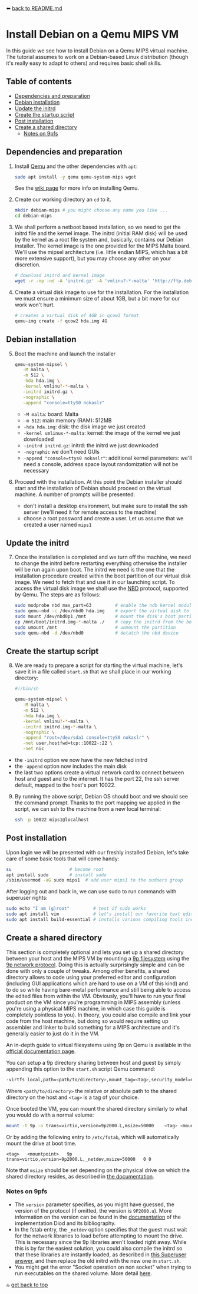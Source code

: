 :arrow_left: [back to README.md](../README.md)


# Install Debian on a Qemu MIPS VM
In this guide we see how to install Debian on a Qemu MIPS virtual machine. The tutorial assumes to work on a Debian-based Linux distribution (though it's really easy to adapt to others) and requires basic shell skills.

## Table of contents
- [Dependencies and preparation](#Dependencies-and-preparation)
- [Debian installation](#Debian-installation)
- [Update the initrd](#Update-the-initrd)
- [Create the startup script](#Create-the-startup-script)
- [Post installation](#Post-installation)
- [Create a shared directory](#Create-a-shared-directory)
	- [Notes on 9pfs](#Notes-on-9pfs)


## Dependencies and preparation
1. Install [Qemu](https://www.qemu.org/) and the other dependencies with `apt`:
   ```sh
   sudo apt install -y qemu qemu-system-mips wget
   ```
   See the [wiki page](https://en.wikibooks.org/wiki/QEMU/Installing_QEMU) for more info on installing Qemu.

2. Create our working directory an `cd` to it.
   ```sh
   mkdir debian-mips # you might choose any name you like ...
   cd debian-mips
   ```

3. We shall perform a netboot based installation, so we need to get the initrd file and the kernel image. The initrd (initial RAM disk) will be used by the kernel as a root file system and, basically, contains our Debian installer. The kernel image is the one provided for the MIPS Malta board. We'll use the mipsel architecture (i.e. little endian MIPS, which has a bit more extensive support), but you may choose any other on your discretion.
   ```sh
   # download initrd and kernel image
   wget -r -np -nd -A 'initrd.gz' -A 'vmlinu?-*-malta' 'http://ftp.debian.org/debian/dists/testing/main/installer-mipsel/current/images/malta/netboot/'
   ```

4. Create a virtual disk image to use for the installation. For the installation we must ensure a minimum size of about 1GB, but a bit more for our work won't hurt.
   ```sh
   # creates a virtual disk of 4GB in qcow2 format
   qemu-img create -f qcow2 hda.img 4G
   ```

## Debian installation
5. Boot the machine and launch the installer
   ```sh
   qemu-system-mipsel \
      -M malta \
      -m 512 \
      -hda hda.img \
      -kernel vmlinu?-*-malta \
      -initrd initrd.gz \
      -nographic \
      -append "console=ttyS0 nokaslr"
   ```
   - `-M malta`: board: Malta
   - `-m 512`: main memory (RAM): 512MB
   - `-hda hda.img`: disk: the disk image we just created
   - `-kernel vmlinux-*-malta`: kernel: the image of the kernel we just downloaded
   - `-initrd initrd.gz`: initrd: the initrd we just downloaded
   - `-nographic` we don't need GUIs
   - `-append "console=ttys0 nokaslr"`: additional kernel parameters: we'll need a console, address space layout randomization will not be necessary

6. Proceed with the installation. At this point the Debian installer should start and the installation of Debian should proceed on the virtual machine. A number of prompts will be presented:
   - don't install a desktop environment, but make sure to install the ssh server (we'll need it for remote access to the machine)
   - choose a root password and create a user. Let us assume that we created a user named `mips1`

## Update the initrd
7. Once the installation is completed and we turn off the machine, we need to change the initrd before restarting everything otherwise the installer will be run again upon boot. The initrd we need is the one that the installation procedure created within the boot partition of our virtual disk image. We need to fetch that and use it in our launching script. To access the virtual disk image we shall use the [NBD](https://en.wikipedia.org/wiki/Network_block_device) protocol, supported by Qemu. The steps are as follows:
   ```sh
   sudo modprobe nbd max_part=63         # enable the ndb kernel module on the host, set max partitions number to 63
   sudo qemu-nbd -c /dev/nbd0 hda.img    # export the virtual disk to a nbd device in our local file system
   sudo mount /dev/nbd0p1 /mnt           # mount the disk's boot partition under /mnt so we can access it
   cp /mnt/boot/initrd.img-*-malta ./    # copy the initrd from the boot partition into the working directory
   sudo umount /mnt                      # unmount the partition
   sudo qemu-nbd -d /dev/nbd0            # detatch the nbd device
   ```

## Create the startup script
8. We are ready to prepare a script for starting the virtual machine, let's save it in a file called `start.sh` that we shall place in our working directory:
   ```sh
   #!/bin/sh

   qemu-system-mipsel \
      -M malta \
      -m 512 \
      -hda hda.img \
      -kernel vmlinu?-*-malta \
      -initrd initrd.img-*-malta \
      -nographic \
      -append "root=/dev/sda1 console=ttyS0 nokaslr" \
      -net user,hostfwd=tcp::10022-:22 \
      -net nic
   ```
- the `-initrd` option we now have the new fetched initrd
- the `-append` option now includes the main disk
- the last two options create a virtual network card to connect between host and guest and to the internet. It has the port 22, the ssh server default, mapped to the host's port 10022.

9. By running the above script, Debian OS should boot and we should see the command prompt. Thanks to the port mapping we applied in the script, we can ssh to the machine from a new local terminal:
   ```bash
   ssh -p 10022 mips1@localhost
   ```


## Post installation
Upon login we will be presented with our freshly installed Debian, let's take care of some basic tools that will come handy:

```sh
su                      # become root
apt install sudo        # install sudo
/sbin/usermod -aG sudo mips1  # add user mips1 to the sudoers group
```

After logging out and back in, we can use sudo to run commands with superuser rights:
```sh
sudo echo "I am (g)root"         # test if sudo works
sudo apt install vim             # let's install our favorite text editor
sudo apt install build-essential # installs various compiling tools including gcc
```

## Create a shared directory
This section is completely optional and lets you set up a shared directory between your host and the MIPS VM by mounting a [9p filesystem](http://9p.cat-v.org/) using the [9p network protocol](https://en.wikipedia.org/wiki/Plan_9_from_Bell_Labs#9P_protocol). Doing this is actually surprisingly simple and can be done with only a couple of tweaks. Among other benefits, a shared directory allows to code using your preferred editor and configuration (including GUI applications which are hard to use on a VM of this kind) and to do so while having bare-metal performance and still being able to access the edited files from within the VM. Obviously, you'll have to run your final product on the VM since you're programming in MIPS assembly (unless you're using a physical MIPS machine, in which case this guide is completely pointless to you). In theory, you could also compile and link your code from the host machine, but doing so would require setting up assembler and linker to build something for a MIPS architecture and it's generally easier to just do it in the VM.

An in-depth guide to virtual filesystems using 9p on Qemu is available in the [official documentation page](https://wiki.qemu.org/Documentation/9psetup).

You can setup a 9p directory sharing between host and guest by simply appending this option to the `start.sh` script Qemu command:
```sh
-virtfs local,path=<path/to/directory>,mount_tag=<tag>,security_model=mapped-xattr
```
Where `<path/to/directory>` the relative or absolute path to the shared directory on the host and `<tag>` is a tag of your choice.

Once booted the VM, you can mount the shared directory similarly to what you would do with a normal volume:
```sh
mount -t 9p -o trans=virtio,version=9p2000.L,msize=50000    <tag> <mountpoint>
```

Or by adding the following entry to `/etc/fstab`, which will automatically mount the drive at boot time.
```fstab
<tag>   <mountpoint>   9p   trans=virtio,version=9p2000.L,_netdev,msize=50000   0 0
```

Note that `msize` should be set depending on the physical drive on which the shared directory resides, as described in [the documentation](https://wiki.qemu.org/Documentation/9psetup#msize).


### Notes on 9pfs
- The `version` parameter specifies, as you might have guessed, the version of the protocol (if omitted, the version is `9P2000.u`). More information on the version can be found in the [documentation](https://github.com/chaos/diod/blob/master/protocol.md) of the implementation Diod and its bibliography.
- In the fstab entry, the `_netdev` option specifies that the guest must wait for the network libraries to load before attempting to mount the drive. This is necessary since the 9p libraries aren't loaded right away. While this is by far the easiest solution, you could also compile the initrd so that these libraries are instantly loaded, as described in [this Superuser answer](https://superuser.com/a/536352), and then replace the old initrd with the new one in `start.sh`.
- You might get the error "Socket operation on non socket" when trying to run executables on the shared volume. More detail [here](../meta/9pfs-error.md).



:top: [get back to top](#Install-Debian-on-a-Qemu-MIPS-VM)
